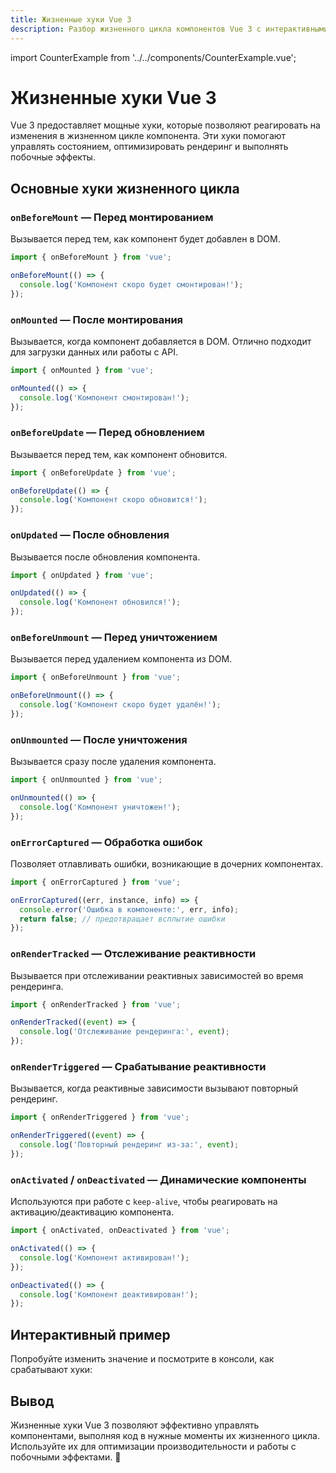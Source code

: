 ```yaml
---
title: Жизненные хуки Vue 3
description: Разбор жизненного цикла компонентов Vue 3 с интерактивными примерами и практическими кейсами.
---
```


import CounterExample from '../../components/CounterExample.vue';

# Жизненные хуки Vue 3

Vue 3 предоставляет мощные хуки, которые позволяют реагировать на изменения в жизненном цикле компонента. Эти хуки помогают управлять состоянием, оптимизировать рендеринг и выполнять побочные эффекты.

## Основные хуки жизненного цикла

### `onBeforeMount` — Перед монтированием
Вызывается перед тем, как компонент будет добавлен в DOM.

```javascript
import { onBeforeMount } from 'vue';

onBeforeMount(() => {
  console.log('Компонент скоро будет смонтирован!');
});
```

### `onMounted` — После монтирования
Вызывается, когда компонент добавляется в DOM. Отлично подходит для загрузки данных или работы с API.

```javascript
import { onMounted } from 'vue';

onMounted(() => {
  console.log('Компонент смонтирован!');
});
```

### `onBeforeUpdate` — Перед обновлением
Вызывается перед тем, как компонент обновится.

```javascript
import { onBeforeUpdate } from 'vue';

onBeforeUpdate(() => {
  console.log('Компонент скоро обновится!');
});
```

### `onUpdated` — После обновления
Вызывается после обновления компонента.

```javascript
import { onUpdated } from 'vue';

onUpdated(() => {
  console.log('Компонент обновился!');
});
```

### `onBeforeUnmount` — Перед уничтожением
Вызывается перед удалением компонента из DOM.

```javascript
import { onBeforeUnmount } from 'vue';

onBeforeUnmount(() => {
  console.log('Компонент скоро будет удалён!');
});
```

### `onUnmounted` — После уничтожения
Вызывается сразу после удаления компонента.

```javascript
import { onUnmounted } from 'vue';

onUnmounted(() => {
  console.log('Компонент уничтожен!');
});
```

### `onErrorCaptured` — Обработка ошибок
Позволяет отлавливать ошибки, возникающие в дочерних компонентах.

```javascript
import { onErrorCaptured } from 'vue';

onErrorCaptured((err, instance, info) => {
  console.error('Ошибка в компоненте:', err, info);
  return false; // предотвращает всплытие ошибки
});
```

### `onRenderTracked` — Отслеживание реактивности
Вызывается при отслеживании реактивных зависимостей во время рендеринга.

```javascript
import { onRenderTracked } from 'vue';

onRenderTracked((event) => {
  console.log('Отслеживание рендеринга:', event);
});
```

### `onRenderTriggered` — Срабатывание реактивности
Вызывается, когда реактивные зависимости вызывают повторный рендеринг.

```javascript
import { onRenderTriggered } from 'vue';

onRenderTriggered((event) => {
  console.log('Повторный рендеринг из-за:', event);
});
```

### `onActivated` / `onDeactivated` — Динамические компоненты
Используются при работе с `keep-alive`, чтобы реагировать на активацию/деактивацию компонента.

```javascript
import { onActivated, onDeactivated } from 'vue';

onActivated(() => {
  console.log('Компонент активирован!');
});

onDeactivated(() => {
  console.log('Компонент деактивирован!');
});
```

## Интерактивный пример

Попробуйте изменить значение и посмотрите в консоли, как срабатывают хуки:

<CounterExample client:load />


## Вывод

Жизненные хуки Vue 3 позволяют эффективно управлять компонентами, выполняя код в нужные моменты их жизненного цикла. Используйте их для оптимизации производительности и работы с побочными эффектами. 🚀